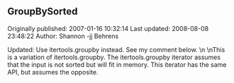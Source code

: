 ## GroupBySorted 
Originally published: 2007-01-16 10:32:14 
Last updated: 2008-08-08 23:48:22 
Author: Shannon -jj Behrens 
 
Updated: Use itertools.groupby instead.  See my comment below.\n\nThis is a variation of itertools.groupby.  The itertools.groupby iterator assumes that the input is not sorted but will fit in memory.  This iterator has the same API, but assumes the opposite.